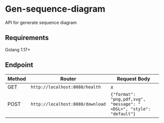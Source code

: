 # Gen-sequence-diagram

API for generate sequence diagram

## Requirements

Golang 1.17+

## Endpoint

| Method                 | Router                           | Request Body
| -----------------------| ---------------------------------| --------------------------------------------------------------------|
| GET                    | `http://localhost:8080/health`   |                                x                                    |
| POST                   | `http://localhost:8080/download` | `{"format": "png,pdf,svg", "message": "<DSL>", "style": "default"}` |

